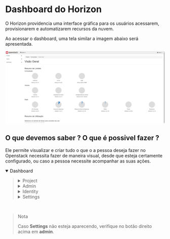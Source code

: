 # Dashboard do Horizon

O Horizon providencia uma interface gráfica para os usuários acessarem, provisionarem e automatizarem recursos da nuvem.

Ao acessar o dashboard, uma tela similar a imagem abaixo será apresentada.

![](/Conteudo/Images/dashboard2.png)

## O que devemos saber ? O que é possivel fazer ?

Ele permite visualizar e criar tudo o que o a pessoa deseja fazer no Openstack necessita fazer de maneira visual, desde que esteja certamente configurado, ou caso a pessoa necessite acompanhar as suas ações.

<details open><summary>Dashboard</summary><blockquote>
  <details><summary>Project</summary><blockquote>

- API Access
    <details><summary>Compute</summary><blockquote>

  - Overview
  - Instances
  - Images
  - Key Pairs
  - Server Groups
  </blockquote></details>
  <details><summary>Volumes</summary><blockquote>

  - Volumes
  - Snapshots
  - Groups
  - Group Snapshots
  </blockquote></details>
  <details><summary>Network</summary><blockquote>

  - Network Topology
  - Routes
  - Security Groups
  - Floating IPs
  </blockquote></details>
  <details><summary>Object Store</summary><blockquote>

  - Containers
    </blockquote></details>
  </blockquote></details>

  <details><summary>Admin</summary><blockquote>

  - Overview
    <details><summary>Compute</summary><blockquote>

    - Hypervisors
    - Host Aggregates
    - Instances
    - Flavors
    - Images
    </blockquote></details>
    <details><summary>Volumes</summary><blockquote>

    - Volumes
    - Snapshots
    - Volume Types
    - Groups
    - Group Snapshots
    - Group Types
    </blockquote></details>
    <details><summary>Network</summary><blockquote>

    - Networks
    - Routes
    - Floating IPs
    - RBAC Policies
    </blockquote></details>
    <details><summary>System</summary><blockquote>

    - Defaults
    - Metadata Definitions
    - System Information
    </blockquote></details>
  </blockquote></details>

<details><summary>Identity</summary><blockquote>

- Domains
- Projects
- Users
- Groups
- Roles
- Application Credentials
  </blockquote></details>

    <details><summary>Settings</summary><blockquote>

  - User Settings
    > Quando o idioma se encontra em PT/BR pode ocasionar confusão nas palavras, como Flavor = Sabores.
  - Change Password

    </blockquote></details>
  </blockquote></details>

<br>

> Nota
>
> Caso **Settings** não esteja aparecendo, verifique no botão direito acima em **admin**.
